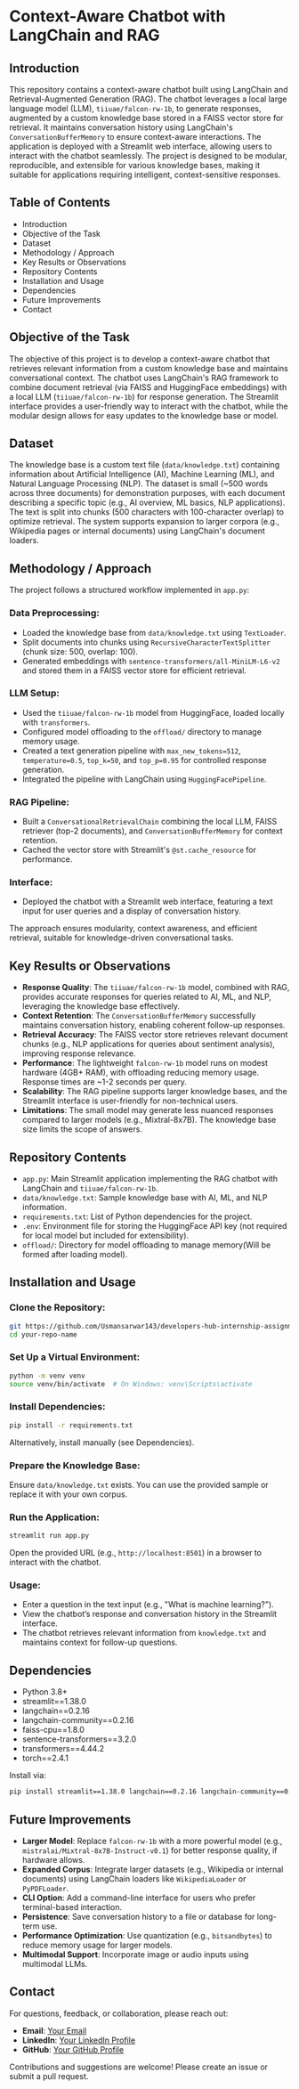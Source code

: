 # Context-Aware Chatbot with LangChain and RAG

## Introduction
This repository contains a context-aware chatbot built using LangChain and Retrieval-Augmented Generation (RAG). The chatbot leverages a local large language model (LLM), `tiiuae/falcon-rw-1b`, to generate responses, augmented by a custom knowledge base stored in a FAISS vector store for retrieval. It maintains conversation history using LangChain's `ConversationBufferMemory` to ensure context-aware interactions. The application is deployed with a Streamlit web interface, allowing users to interact with the chatbot seamlessly. The project is designed to be modular, reproducible, and extensible for various knowledge bases, making it suitable for applications requiring intelligent, context-sensitive responses.

## Table of Contents
- Introduction
- Objective of the Task
- Dataset
- Methodology / Approach
- Key Results or Observations
- Repository Contents
- Installation and Usage
- Dependencies
- Future Improvements
- Contact

## Objective of the Task
The objective of this project is to develop a context-aware chatbot that retrieves relevant information from a custom knowledge base and maintains conversational context. The chatbot uses LangChain's RAG framework to combine document retrieval (via FAISS and HuggingFace embeddings) with a local LLM (`tiiuae/falcon-rw-1b`) for response generation. The Streamlit interface provides a user-friendly way to interact with the chatbot, while the modular design allows for easy updates to the knowledge base or model.

## Dataset
The knowledge base is a custom text file (`data/knowledge.txt`) containing information about Artificial Intelligence (AI), Machine Learning (ML), and Natural Language Processing (NLP). The dataset is small (~500 words across three documents) for demonstration purposes, with each document describing a specific topic (e.g., AI overview, ML basics, NLP applications). The text is split into chunks (500 characters with 100-character overlap) to optimize retrieval. The system supports expansion to larger corpora (e.g., Wikipedia pages or internal documents) using LangChain's document loaders.

## Methodology / Approach
The project follows a structured workflow implemented in `app.py`:

### Data Preprocessing:
- Loaded the knowledge base from `data/knowledge.txt` using `TextLoader`.
- Split documents into chunks using `RecursiveCharacterTextSplitter` (chunk size: 500, overlap: 100).
- Generated embeddings with `sentence-transformers/all-MiniLM-L6-v2` and stored them in a FAISS vector store for efficient retrieval.

### LLM Setup:
- Used the `tiiuae/falcon-rw-1b` model from HuggingFace, loaded locally with `transformers`.
- Configured model offloading to the `offload/` directory to manage memory usage.
- Created a text generation pipeline with `max_new_tokens=512`, `temperature=0.5`, `top_k=50`, and `top_p=0.95` for controlled response generation.
- Integrated the pipeline with LangChain using `HuggingFacePipeline`.

### RAG Pipeline:
- Built a `ConversationalRetrievalChain` combining the local LLM, FAISS retriever (top-2 documents), and `ConversationBufferMemory` for context retention.
- Cached the vector store with Streamlit's `@st.cache_resource` for performance.

### Interface:
- Deployed the chatbot with a Streamlit web interface, featuring a text input for user queries and a display of conversation history.

The approach ensures modularity, context awareness, and efficient retrieval, suitable for knowledge-driven conversational tasks.

## Key Results or Observations
- **Response Quality**: The `tiiuae/falcon-rw-1b` model, combined with RAG, provides accurate responses for queries related to AI, ML, and NLP, leveraging the knowledge base effectively.
- **Context Retention**: The `ConversationBufferMemory` successfully maintains conversation history, enabling coherent follow-up responses.
- **Retrieval Accuracy**: The FAISS vector store retrieves relevant document chunks (e.g., NLP applications for queries about sentiment analysis), improving response relevance.
- **Performance**: The lightweight `falcon-rw-1b` model runs on modest hardware (4GB+ RAM), with offloading reducing memory usage. Response times are ~1-2 seconds per query.
- **Scalability**: The RAG pipeline supports larger knowledge bases, and the Streamlit interface is user-friendly for non-technical users.
- **Limitations**: The small model may generate less nuanced responses compared to larger models (e.g., Mixtral-8x7B). The knowledge base size limits the scope of answers.

## Repository Contents
- `app.py`: Main Streamlit application implementing the RAG chatbot with LangChain and `tiiuae/falcon-rw-1b`.
- `data/knowledge.txt`: Sample knowledge base with AI, ML, and NLP information.
- `requirements.txt`: List of Python dependencies for the project.
- `.env`: Environment file for storing the HuggingFace API key (not required for local model but included for extensibility).
- `offload/`: Directory for model offloading to manage memory(Will be formed after loading model).

## Installation and Usage

### Clone the Repository:
```bash
git https://github.com/Usmansarwar143/developers-hub-internship-assignment-2/Task04
cd your-repo-name
```

### Set Up a Virtual Environment:
```bash
python -m venv venv
source venv/bin/activate  # On Windows: venv\Scripts\activate
```

### Install Dependencies:
```bash
pip install -r requirements.txt
```
Alternatively, install manually (see Dependencies).

### Prepare the Knowledge Base:
Ensure `data/knowledge.txt` exists. You can use the provided sample or replace it with your own corpus.

### Run the Application:
```bash
streamlit run app.py
```
Open the provided URL (e.g., `http://localhost:8501`) in a browser to interact with the chatbot.

### Usage:
- Enter a question in the text input (e.g., "What is machine learning?").
- View the chatbot’s response and conversation history in the Streamlit interface.
- The chatbot retrieves relevant information from `knowledge.txt` and maintains context for follow-up questions.

## Dependencies
- Python 3.8+
- streamlit==1.38.0
- langchain==0.2.16
- langchain-community==0.2.16
- faiss-cpu==1.8.0
- sentence-transformers==3.2.0
- transformers==4.44.2
- torch==2.4.1

Install via:
```bash
pip install streamlit==1.38.0 langchain==0.2.16 langchain-community==0.2.16 faiss-cpu==1.8.0 sentence-transformers==3.2.0 transformers==4.44.2 torch==2.4.1
```

## Future Improvements
- **Larger Model**: Replace `falcon-rw-1b` with a more powerful model (e.g., `mistralai/Mixtral-8x7B-Instruct-v0.1`) for better response quality, if hardware allows.
- **Expanded Corpus**: Integrate larger datasets (e.g., Wikipedia or internal documents) using LangChain loaders like `WikipediaLoader` or `PyPDFLoader`.
- **CLI Option**: Add a command-line interface for users who prefer terminal-based interaction.
- **Persistence**: Save conversation history to a file or database for long-term use.
- **Performance Optimization**: Use quantization (e.g., `bitsandbytes`) to reduce memory usage for larger models.
- **Multimodal Support**: Incorporate image or audio inputs using multimodal LLMs.

## Contact
For questions, feedback, or collaboration, please reach out:

- **Email**: [Your Email](mailto:muhammadusman.becsef22@iba-suk.edu.pk)
- **LinkedIn**: [Your LinkedIn Profile](https://www.linkedin.com/in/muhammad-usman-018535253)
- **GitHub**: [Your GitHub Profile](https://www.github.com/Usmansarwar143)

Contributions and suggestions are welcome! Please create an issue or submit a pull request.
